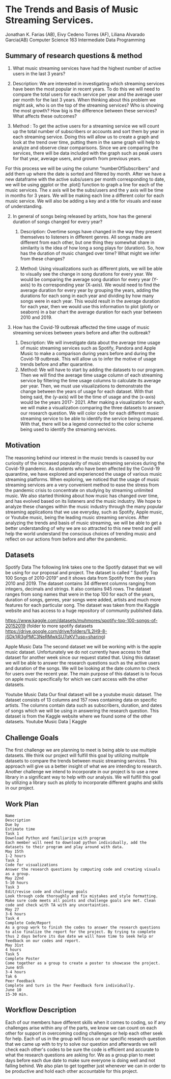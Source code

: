 # The Trends and Basis of Music Streaming Services.


Jonathan K. Farias (AB), Eivy Cedeno Torres (AF), Liliana Alvarado Garcia(AB)
Computer Science 163 Intermediate Data Programming


## Summary of research questions & method
 1. What music streaming services have had the highest number of active users in the last 3 years?
   1. Description: We are interested in investigating which streaming services have been the most popular in recent years. To do this we will need to compare the total users for each service per year and the average user per month for the last 3 years. When thinking about this problem we might ask, who is on the top of the streaming services? Who is showing the most growth? How big is the difference between these services? What affects these outcomes?


   2. Method : To get the active users for a streaming service we will count up the total number of subscribers or accounts and sort them by year in each streaming service. Doing this will allow us to create a graph and look at the trend over time, putting them in the same graph will help to analyze and observe clear comparisons. Since we are comparing the services, there will be data included with the graph such as peak users for that year, average users, and growth from previous years. 

For this process we will be using the column “numberOfSubscribers” and add them up where the date is sorted and filtered by month. After we have a new dataframe with the active subs/users per month corresponding to date, we will be using ggplot or the .plot() function to graph a line for each of the music services. The x axis will be the subs/users and the y axis will be time in months for 3 years. We will be making each line a different color for each music service. We will also be adding a key and a title for visuals and ease of understanding.


2. In general of songs being released by artists, how has the general duration of songs changed for every year?
   1. Description: Overtime songs have changed in the way they present themselves to listeners in different genres. All songs made are different from each other, but one thing they somewhat share in similarity is the idea of how long a song plays for (duration). So, how has the duration of music changed over time? What might we infer from these changes? 


   2. Method: Using visualizations such as different plots, we will be able to visually see the change in song durations for every year. We would be comparing the average song duration for every year (Y-axis) to its corresponding year (X-axis). We would need to find the average duration for every year by grouping the years, adding the durations for each song in each year and dividing by how many songs were in each year. This would result in the average duration for each year, then we would use this information to plot (plotly or seaborn) in a bar chart the average duration for each year between 2010 and 2019. 


3. How has the Covid-19 outbreak affected the time usage of music streaming services between years before and after the outbreak?
   1. Description: We will investigate data about the average time usage of music streaming services such as Spotify, Pandora and Apple Music to make a comparison during years before and during the Covid-19 outbreak. This will allow us to infer the motive of usage trends before and after quarantine.
   2. Method: We will have to start by adding the datasets to our program. Then we will find the average time usage column of each streaming service by filtering the time usage columns to calculate its average per year. Then, we must use visualizations to demonstrate the change between the years of usage for each dataset. With that being said, the (y-axis) will be the time of usage and the (x-axis) would be the years 2017- 2021. After making a visualization for each, we will make a visualization comparing the three datasets to answer our research question. We will color code for each different music streaming service to be able to identify the service being compared. With that, there will be a legend connected to the color scheme being used to identify the streaming services.


## Motivation
The reasoning behind our interest in the music trends is caused by our curiosity of the increased popularity of music streaming services during the Covid-19 pandemic. As students who have been affected by the Covid-19 quarantine, we have explored and experienced the usage of various music streaming platforms. When exploring, we noticed that the usage of music streaming services are a very convenient method to ease the stress from the pandemic crisis to concentrate on studying by streaming unlimited music. We also started thinking about how music has changed over time, and has evolved based on its listeners and the music industry.  We hope to analyze these changes within the music industry through the many popular streaming applications that we use everyday, such as Spotify, Apple music, or Youtube music, being the leading music streaming services. After analyzing the trends and basis of music streaming, we will be able to get a better understanding of why we are so attracted to this new trend and will help the world understand the conscious choices of trending music and reflect on our actions from before and after the pandemic.


## Datasets


Spotify Data
The following link takes one to the Spotify dataset that we will be using for our proposal and project. The dataset is called “ Spotify Top 100 Songs of 2010-2019”  and it shows data from Spotify from the years 2010 and 2019. The dataset contains 34 different columns ranging from integers, decimals and strings. It also contains 945 rows. The dataset ranges from song names that were in the top 100 for each of the years, duration of songs, genres, year songs were added, artists and much more features for each particular song. The dataset was taken from the Kaggle website and has access to a huge repository of community published data. 


https://www.kaggle.com/datasets/muhmores/spotify-top-100-songs-of-20152019
(folder to more spotify datasets https://drive.google.com/drive/folders/1L2H9-8-jSDk1jR3gPMC3NeRMwkSU7qKV?usp=sharing)


Apple Music Data
The second dataset we will be working with is the apple music dataset.  Unfortunately we do not currently have access to that dataset for another week since our request stated that. Using this dataset we will be able to answer the research questions such as the active users and duration of the songs. We will be looking at the date column to check for users over the recent year. The main purpose of this dataset is to focus on apple music specifically for which we cant access with the other datasets.


Youtube Music Data
Our final dataset will be a youtube music dataset. The dataset consists of 13 columns and 157 rows containing data on specific artists. The columns contain data such as subscribers, duration, and dates of songs which we will be using in answering the research question. This dataset is from the Kaggle website where we found some of the other datasets.
Youtube Music Data | Kaggle




## Challenge Goals
The first challenge we are planning to meet is being able to use multiple datasets. We think our project will fulfill this goal by utilizing multiple datasets to compare the trends between music streaming services. This approach will give us a better insight of what we are intending to research. Another challenge we intend to incorporate in our project is to use a new library in a significant way to help with our analysis. We will fulfill this goal by utilizing a library such as plotly to incorporate different graphs and skills in our project. 


## Work Plan


	Name
	Description
	Due by 
	Estimate time
	Task 1
	Download Python and familiarize with program
	Each member will need to download python individually, add the datasets to their program and play around with data.
	May 15th
	1-2 hours
	Task 2
	Code for visualizations 
	Answer the research questions by computing code and creating visuals as a group.
	May 22nd
	5-10 hours
	Task 3
	Edit/revise code and challenge goals
	Look through code thoroughly and fix mistakes and style formatting. Make sure code meets all points and challenge goals are met. Clean code and check with TA with any uncertainties.
	May 27
	3-6 hours
	Task 4
	Complete Code/Report
	As a group work to finish the codes to answer the research questions to also finalize the report for the project. By trying to complete thus 2 days before its due date we will have time to seek help or feedback on our codes and report.
	May 31st
	4 hours
	Task 5
	Complete Poster
	Come together as a group to create a poster to showcase the project.
	June 6th
	3-4 hours
	Tak 6
	Peer Feedback
	Complete and turn in the Peer Feedback form individually.
	June 10
	15-30 min.
	

## Workflow Description


Each of our members have different skills when it comes to coding, so if any challenges arise within any of the parts, we know we can count on each other for support in overcoming coding challenges or help each other seek for help. Each of us in the group will focus on our specific research question that we came up with to try to solve our question and afterwards we will check each other's codes to be sure the code is efficient and accurate to what the research questions are asking for. We as a group plan to meet days before each due date to make sure everyone is doing well and not falling behind. We also plan to get together just whenever we can in order to be productive and hold each other accountable for this project.

